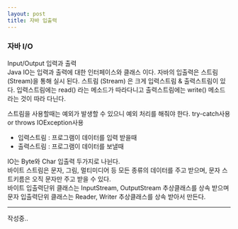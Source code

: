 ```yaml
---
layout: post
title: 자바 입출력
---
```


### 자바 I/O
Input/Output 입력과 출력  
Java IO는 입력과 출력에 대한 인터페이스와 클래스 이다. 자바의 입출력은 스트림(Stream)을 통해 실시 된다. 스트림 (Stream) 은 크게 입력스트림 & 출력스트림이 있다. 입력스트림에는 read() 라는 메소드가 따라다니고 출력스트림에는 write() 메소드라는 것이 따라 다닌다.

스트림을 사용할때는 예외가 발생할 수 있으니 예외 처리를 해줘야 한다. try-catch사용 or throws IOException사용

- 입력스트림 : 프로그램이 데이터를 입력 받을때
- 출력스트림 : 프로그램이 데이터를 보낼때

IO는 Byte와 Char 입출력 두가지로 나뉜다.  
바이트 스트림은 문자, 그림, 멀티미디어 등 모든 종류의 데이터를 주고 받으며, 문자 스트키름은 오직 문자만 주고 받을 수 있다.  
바이트 입출력단위 클래스는 InputStream, OutputStream 추상클래스를 상속 받으며 문자 입출력단위 클래스는 Reader, Writer 추상클래스를 상속 받아서 만든다.

---
작성중..
